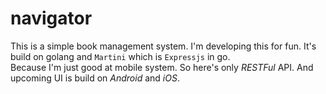 # navigator

This is a simple book management system. I'm developing this for fun.
It's build on golang and `Martini` which is `Expressjs` in go.
<br/>
Because I'm just good at mobile system. So here's only *RESTFul* API. 
And upcoming UI is build on *Android* and *iOS*.
